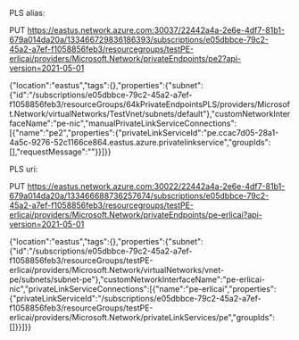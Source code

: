 
PLS alias:

PUT https://eastus.network.azure.com:30037/22442a4a-2e6e-4df7-81b1-679a014da20a/133466729836186393/subscriptions/e05dbbce-79c2-45a2-a7ef-f1058856feb3/resourcegroups/testPE-erlicai/providers/Microsoft.Network/privateEndpoints/pe2?api-version=2021-05-01


{"location":"eastus","tags":{},"properties":{"subnet":{"id":"/subscriptions/e05dbbce-79c2-45a2-a7ef-f1058856feb3/resourceGroups/64kPrivateEndpointsPLS/providers/Microsoft.Network/virtualNetworks/TestVnet/subnets/default"},"customNetworkInterfaceName":"pe-nic","manualPrivateLinkServiceConnections":[{"name":"pe2","properties":{"privateLinkServiceId":"pe.ccac7d05-28a1-4a5c-9276-52c1166ce864.eastus.azure.privatelinkservice","groupIds":[],"requestMessage":""}}]}}

PLS uri:

PUT https://eastus.network.azure.com:30022/22442a4a-2e6e-4df7-81b1-679a014da20a/133466688736257674/subscriptions/e05dbbce-79c2-45a2-a7ef-f1058856feb3/resourcegroups/testPE-erlicai/providers/Microsoft.Network/privateEndpoints/pe-erlicai?api-version=2021-05-01

{"location":"eastus","tags":{},"properties":{"subnet":{"id":"/subscriptions/e05dbbce-79c2-45a2-a7ef-f1058856feb3/resourceGroups/testPE-erlicai/providers/Microsoft.Network/virtualNetworks/vnet-pe/subnets/subnet-pe"},"customNetworkInterfaceName":"pe-erlicai-nic","privateLinkServiceConnections":[{"name":"pe-erlicai","properties":{"privateLinkServiceId":"/subscriptions/e05dbbce-79c2-45a2-a7ef-f1058856feb3/resourceGroups/testPE-erlicai/providers/Microsoft.Network/privateLinkServices/pe","groupIds":[]}}]}}